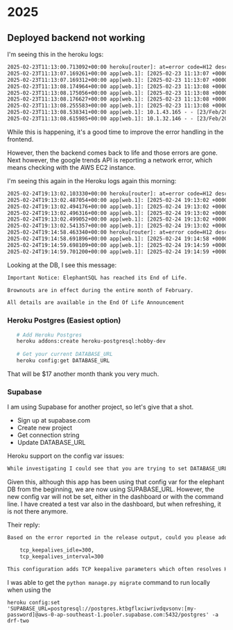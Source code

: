 # 2025

## Deployed backend not working

I'm seeing this in the heroku logs:

```txt
2025-02-23T11:13:00.713092+00:00 heroku[router]: at=error code=H12 desc="Request timeout" method=GET path="/dj-rest-auth/user/" host=drf-two-eb17ecbff99f.herokuapp.com request_id=c0bc9cb1-2fb8-482a-af20-f1e52d0f614c fwd="39.7.28.171" dyno=web.1 connect=0ms service=30000ms status=503 bytes=0 protocol=https
2025-02-23T11:13:07.169261+00:00 app[web.1]: [2025-02-23 11:13:07 +0000] [2] [CRITICAL] WORKER TIMEOUT (pid:31)
2025-02-23T11:13:07.169312+00:00 app[web.1]: [2025-02-23 11:13:07 +0000] [2] [CRITICAL] WORKER TIMEOUT (pid:32)
2025-02-23T11:13:08.174964+00:00 app[web.1]: [2025-02-23 11:13:08 +0000] [2] [ERROR] Worker (pid:31) was sent SIGKILL! Perhaps out of memory?
2025-02-23T11:13:08.175056+00:00 app[web.1]: [2025-02-23 11:13:08 +0000] [2] [ERROR] Worker (pid:32) was sent SIGKILL! Perhaps out of memory?
2025-02-23T11:13:08.176627+00:00 app[web.1]: [2025-02-23 11:13:08 +0000] [35] [INFO] Booting worker with pid: 35
2025-02-23T11:13:08.255583+00:00 app[web.1]: [2025-02-23 11:13:08 +0000] [36] [INFO] Booting worker with pid: 36
2025-02-23T11:13:08.538341+00:00 app[web.1]: 10.1.43.165 - - [23/Feb/2025:11:13:08 +0000] "POST /dj-rest-auth/token/refresh/ HTTP/1.1" 401 67 "https://dot-one-26b272efdbb8.herokuapp.com/" "Mozilla/5.0 (Linux; Android 10; K) AppleWebKit/537.36 (KHTML, like Gecko) Chrome/133.0.0.0 Mobile Safari/537.36"
2025-02-23T11:13:08.615985+00:00 app[web.1]: 10.1.32.146 - - [23/Feb/2025:11:13:08 +0000] "GET /dj-rest-auth/user/ HTTP/1.1" 401 58 "https://dot-one-26b272efdbb8.herokuapp.com/" "Mozilla/5.0 (Linux; Android 10; K) AppleWebKit/537.36 (KHTML, like Gecko) Chrome/133.0.0.0 Mobile Safari/537.36"
```

While this is happening, it's a good time to improve the error handling in the frontend.

However, then the backend comes back to life and those errors are gone.  Next however, the google trends API is reporting a network error, which means checking with the AWS EC2 instance.

I'm seeing this again in the Heroku logs again this morning:

```txt
2025-02-24T19:13:02.103330+00:00 heroku[router]: at=error code=H12 desc="Request timeout" method=GET path="/posts/?search=" host=drf-two-eb17ecbff99f.herokuapp.com request_id=862e43b4-c7fb-4e24-a1e5-b1457a35fe68 fwd="108.181.53.232" dyno=web.1 connect=0ms service=30000ms status=503 bytes=0 protocol=https
2025-02-24T19:13:02.487054+00:00 app[web.1]: [2025-02-24 19:13:02 +0000] [2] [CRITICAL] WORKER TIMEOUT (pid:37)
2025-02-24T19:13:02.494176+00:00 app[web.1]: [2025-02-24 19:13:02 +0000] [2] [ERROR] Worker (pid:38) was sent SIGKILL! Perhaps out of memory?
2025-02-24T19:13:02.496316+00:00 app[web.1]: [2025-02-24 19:13:02 +0000] [41] [INFO] Booting worker with pid: 41
2025-02-24T19:13:02.499052+00:00 app[web.1]: [2025-02-24 19:13:02 +0000] [2] [ERROR] Worker (pid:37) was sent SIGKILL! Perhaps out of memory?
2025-02-24T19:13:02.541357+00:00 app[web.1]: [2025-02-24 19:13:02 +0000] [42] [INFO] Booting worker with pid: 42
2025-02-24T19:14:58.463340+00:00 heroku[router]: at=error code=H12 desc="Request timeout" method=GET path="/" host=drf-two-eb17ecbff99f.herokuapp.com request_id=759c8b3f-2f86-4556-8e26-db821bda9337 fwd="108.181.53.232" dyno=web.1 connect=0ms service=30000ms status=503 bytes=0 protocol=https
2025-02-24T19:14:58.691896+00:00 app[web.1]: [2025-02-24 19:14:58 +0000] [2] [CRITICAL] WORKER TIMEOUT (pid:42)
2025-02-24T19:14:59.698109+00:00 app[web.1]: [2025-02-24 19:14:59 +0000] [2] [ERROR] Worker (pid:42) was sent SIGKILL! Perhaps out of memory?
2025-02-24T19:14:59.701200+00:00 app[web.1]: [2025-02-24 19:14:59 +0000] [45] [INFO] Booting worker with pid: 45
```

Looking at the DB, I see this message:

```txt
Important Notice: ElephantSQL has reached its End of Life.

Brownouts are in effect during the entire month of February.

All details are available in the End Of Life Announcement
```

### Heroku Postgres (Easiest option)

```bash
   # Add Heroku Postgres
   heroku addons:create heroku-postgresql:hobby-dev
   
   # Get your current DATABASE_URL
   heroku config:get DATABASE_URL
```

That will be $17 another month thank you very much.

### Supabase

I am using Supabase for another project, so let's give that a shot.

- Sign up at supabase.com
- Create new project
- Get connection string
- Update DATABASE_URL

Heroku support on the config var issues:

```txt
While investigating I could see that you are trying to set DATABASE_URL config var, which is generally associated with the primary Heroku Postgres database attached to the application. It is advised to not set a hardcoded value to this config var as these values are rotates in cases like maintenance etc, it may cause issues if the value is hardcoded.
```

Given this, although this app has been using that config var for the elephant DB from the beginning, we are now using SUPABASE_URL.  However, the new config var will not be set, either in the dashboard or with the command line.
I have created a test var also in the dashboard, but when refreshing, it is not there anymore.

Their reply:

```txt
Based on the error reported in the release output, could you please add these specific parameters to your Python database connection code:

    tcp_keepalives_idle=300,
    tcp_keepalives_interval=300

This configuration adds TCP keepalive parameters which often resolves Heroku's connection issues with Supabase.
```

I was able to get the ```python manage.py migrate``` command to run locally when using the 

```heroku config:set 'SUPABASE_URL=postgresql://postgres.ktbgflxciwrivdqvsonv:[my-password]@aws-0-ap-southeast-1.pooler.supabase.com:5432/postgres' -a drf-two```
